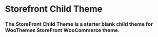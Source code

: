 # Storefront Child Theme

 ### The StoreFront Child Theme is a starter blank child theme for WooThemes StoreFront WooCommerce theme.
